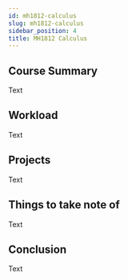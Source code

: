 ```yaml
---
id: mh1812-calculus
slug: mh1812-calculus
sidebar_position: 4
title: MH1812 Calculus
---
```


## Course Summary

Text

## Workload

Text

## Projects

Text

## Things to take note of

Text

## Conclusion

Text
